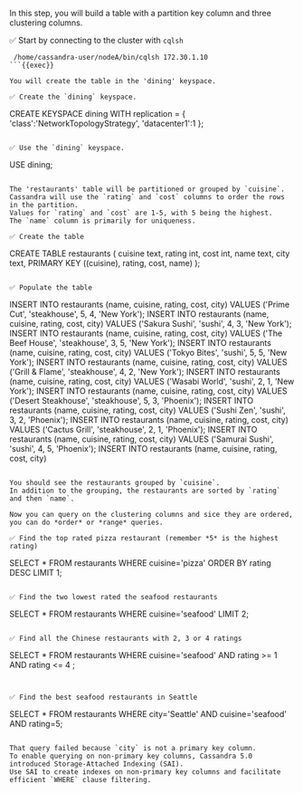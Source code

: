In this step, you will build a table with a partition key column and three clustering columns.

✅ Start by connecting to the cluster with `cqlsh` 
```
 /home/cassandra-user/nodeA/bin/cqlsh 172.30.1.10
```{{exec}}

You will create the table in the 'dining' keyspace.

✅ Create the `dining` keyspace.
```
CREATE KEYSPACE dining WITH replication = {
  'class':'NetworkTopologyStrategy',
  'datacenter1':1
};
```{{exec}}

✅ Use the `dining` keyspace.
```
USE dining;
```{{exec}}

The 'restaurants' table will be partitioned or grouped by `cuisine`. 
Cassandra will use the `rating` and `cost` columns to order the rows in the partition.
Values for `rating` and `cost` are 1-5, with 5 being the highest.
The `name` column is primarily for uniqueness.

✅ Create the table
```
CREATE TABLE restaurants (
  cuisine text,
  rating int,
  cost int,
  name text,
  city text,
  PRIMARY KEY ((cuisine), rating, cost, name)
);
```{{exec}}

✅ Populate the table
```
INSERT INTO restaurants (name, cuisine, rating, cost, city)
  VALUES ('Prime Cut', 'steakhouse', 5, 4, 'New York');
INSERT INTO restaurants (name, cuisine, rating, cost, city)
  VALUES ('Sakura Sushi', 'sushi', 4, 3, 'New York');
INSERT INTO restaurants (name, cuisine, rating, cost, city)
  VALUES ('The Beef House', 'steakhouse', 3, 5, 'New York');
INSERT INTO restaurants (name, cuisine, rating, cost, city)
  VALUES ('Tokyo Bites', 'sushi', 5, 5, 'New York');
INSERT INTO restaurants (name, cuisine, rating, cost, city)
  VALUES ('Grill & Flame', 'steakhouse', 4, 2, 'New York');
INSERT INTO restaurants (name, cuisine, rating, cost, city)
  VALUES ('Wasabi World', 'sushi', 2, 1, 'New York');
INSERT INTO restaurants (name, cuisine, rating, cost, city)
  VALUES ('Desert Steakhouse', 'steakhouse', 5, 3, 'Phoenix');
INSERT INTO restaurants (name, cuisine, rating, cost, city)
  VALUES ('Sushi Zen', 'sushi', 3, 2, 'Phoenix');
INSERT INTO restaurants (name, cuisine, rating, cost, city)
  VALUES ('Cactus Grill', 'steakhouse', 2, 1, 'Phoenix');
INSERT INTO restaurants (name, cuisine, rating, cost, city)
  VALUES ('Samurai Sushi', 'sushi', 4, 5, 'Phoenix');
INSERT INTO restaurants (name, cuisine, rating, cost, city)

```{{exec}}

You should see the restaurants grouped by `cuisine`.
In addition to the grouping, the restaurants are sorted by `rating` and then `name`.

Now you can query on the clustering columns and sice they are ordered, you can do *order* or *range* queries.

✅ Find the top rated pizza restaurant (remember *5* is the highest rating)
```
SELECT * FROM restaurants WHERE cuisine='pizza' ORDER BY rating DESC LIMIT 1;
```{{exec}}

✅ Find the two lowest rated the seafood restaurants
```
SELECT * FROM restaurants WHERE cuisine='seafood' LIMIT 2;
```{{exec}}

✅ Find all the Chinese restaurants with 2, 3 or 4 ratings
```
SELECT * FROM restaurants WHERE cuisine='seafood' AND rating >= 1 AND rating <= 4 ;
```{{exec}}


✅ Find the best seafood restaurants in Seattle
```
SELECT * FROM restaurants WHERE city='Seattle' AND cuisine='seafood' AND rating=5;
```{{exec}}

That query failed because `city` is not a primary key column.
To enable querying on non-primary key columns, Cassandra 5.0 introduced Storage-Attached Indexing (SAI). 
Use SAI to create indexes on non-primary key columns and facilitate efficient `WHERE` clause filtering.
